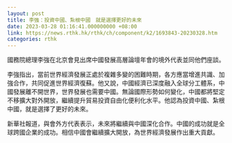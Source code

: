 ```yaml
---
layout: post
title: 李強：投資中國、紮根中國　就是選擇更好的未來
date: 2023-03-28 01:16:41.000000000 +08:00
link: https://news.rthk.hk/rthk/ch/component/k2/1693843-20230328.htm
categories: rthk
---
```


國務院總理李強在北京會見出席中國發展高層論壇年會的境外代表並同他們座談。

李強指出，當前世界經濟發展正處於複雜多變的困難時期，各方應當增進共識、加強合作，共同促進世界經濟復蘇。他又說，中國經濟已深度融入全球分工體系，中國發展離不開世界，世界發展也需要中國。無論國際形勢如何變化，中國都將堅定不移擴大對外開放，繼續提升貿易投資自由化便利化水平。他認為投資中國、紮根中國，就是選擇了更好的未來。

新華社報道，與會外方代表表示，未來將繼續與中國深化合作。中國的成功就是全球跨國企業的成功。相信中國會繼續擴大開放，為世界經濟發展作出重大貢獻。
